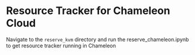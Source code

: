 # Resource Tracker for Chameleon Cloud

Navigate to the `reserve_kvm` directory and run the reserve_chameleon.ipynb to get resource tracker running in Chameleon
